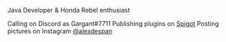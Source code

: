 Java Developer & Honda Rebel enthusiast

Calling on Discord as Gargant#7711
Publishing plugins on [Spigot](https://www.spigotmc.org/members/gargant0373.576744/)
Posting pictures on Instagram [@alexdespan](https://www.instagram.com/alexdespan/)
